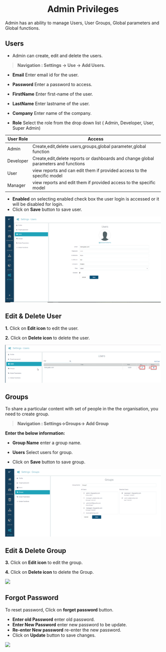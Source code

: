  <center><h1>Admin Privileges</h1></center>
 
Admin has an ability to manage Users, User Groups, Global parameters and Global functions.

## Users

- Admin can create, edit and delete the users.

> **Navigation : Settings → Use →  Add Users.**

- **Email** Enter email id for the user.

- **Password** Enter a password to access.

- **FirstName** Enter first-name of the user.

- **LastName** Enter lastname of the user. 

- **Company** Enter name of the company.

- **Role** Select the role from the drop down list ( Admin, Developer, User, Super Admin)


| User Role |  Access|
|--|--|
| Admin | Create,edit,delete users,groups,global parameter,global function |
|Developer|Create,edit,delete reports or dashboards and change global parameters and functions|
|User|view reports and can edit them if provided access to the specific model|
|Manager|view reports and edit them if provided access to the specific model|

- **Enabled** on selecting enabled check box the user login is accessed or it will be disabled for login.
- Click on **Save** button to save user.

![enter image description here](https://raw.githubusercontent.com/sv18042016/fp1/34ae99ea80597fc08c96c787a88d8951979862b1/images/users.png)




## Edit & Delete User

**1.** Click on **Edit icon** to edit the user.

**2.** Click on **Delete icon** to delete the user.

![enter image description here](https://raw.githubusercontent.com/sv18042016/fp1/fed976f79b3ba765a8bc3b9ca665de4de0fd2681/images/user_edit.png)

## Groups

To share a particular content with set of people in the the organisation, you need to create group.

>**Navigation : Settings→Groups→ Add Group**

**Enter the below information:**

- **Group Name** enter a group name.

- **Users** Select  users for group.

- Click on **Save** button to save group.

![enter image description here](https://raw.githubusercontent.com/sv18042016/fp1/b6af863fbeb6584b8a139d0f303840ab6893da5e/images/groups.png)



## Edit & Delete Group

**3.**  Click on **Edit icon** to edit the group.

**4.**  Click on **Delete icon** to delete the Group.

![
](https://raw.githubusercontent.com/sv18042016/fp1/fd56add1685021d091d8ca9707727ef8f9658517/images/edit%20and%20delete.png)

## Forgot Password

To reset password, Click on **forget password** button.

- **Enter old Password** enter old password.
- **Enter New Password** enter new password to be update.
- **Re-enter New password** re-enter the new password.
- Click on **Update** button to save changes.

![
](https://raw.githubusercontent.com/sv18042016/fp1/f683be669b3d7c4820801c33ab6b96cf3aed5a7c/images/forgot_password.png)
<!--stackedit_data:
eyJoaXN0b3J5IjpbMTM3Njk4ODc1OCwtMTc4MzE2Mzg2LC0xOD
g4MTYyNzg0LC02MzE5NzU1MzcsLTE5ODYzMzEwNjgsODY3MzUw
MDQwLDE2NjI3NjAzMjAsLTE3ODA3Mzg5MjIsMTcwMTcwNDM4OS
wxNjk4NTUxMjY2LDQ2NTc2NjgxNiwtOTc0NjYwMTg3XX0=
-->